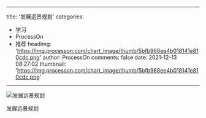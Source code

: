 
---
title: '发展远景规划'
categories: 
 - 学习
 - ProcessOn
 - 推荐
headimg: 'https://img.processon.com/chart_image/thumb/5bfb968ee4b018141e810cdc.png'
author: ProcessOn
comments: false
date: 2021-12-13 08:27:02
thumbnail: 'https://img.processon.com/chart_image/thumb/5bfb968ee4b018141e810cdc.png'
---

<div>   
<img class="thumb" alt="发展远景规划" src="https://img.processon.com/chart_image/thumb/5bfb968ee4b018141e810cdc.png" referrerpolicy="no-referrer">
<p>发展远景规划</p>  
</div>
            